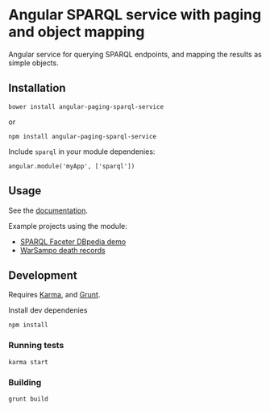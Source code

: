 # Angular SPARQL service with paging and object mapping

Angular service for querying SPARQL endpoints, and mapping the results
as simple objects.

## Installation

`bower install angular-paging-sparql-service`

or

`npm install angular-paging-sparql-service`

Include `sparql` in your module dependenies:

```
angular.module('myApp', ['sparql'])
```

## Usage

See the [documentation](http://semanticcomputing.github.io/angular-paging-sparql-service/#/api).

Example projects using the module:

* [SPARQL Faceter DBpedia demo](https://github.com/SemanticComputing/sparql-faceter-dbpedia-demo)
* [WarSampo death records](https://github.com/SemanticComputing/WarSampo-death-records)

## Development

Requires
[Karma](https://karma-runner.github.io/), and [Grunt](http://gruntjs.com/).

Install dev dependenies

`npm install`

### Running tests

`karma start`

### Building

`grunt build`
